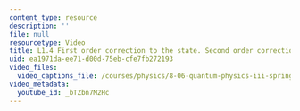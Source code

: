 ```yaml
---
content_type: resource
description: ''
file: null
resourcetype: Video
title: L1.4 First order correction to the state. Second order correction to energy
uid: ea1971da-ee71-d00d-75eb-cfe7fb272193
video_files:
  video_captions_file: /courses/physics/8-06-quantum-physics-iii-spring-2018/video-lectures/time-independent-perturbation-theory/L1-4/bTZbn7M2Hc.vtt
video_metadata:
  youtube_id: _bTZbn7M2Hc
---
```


